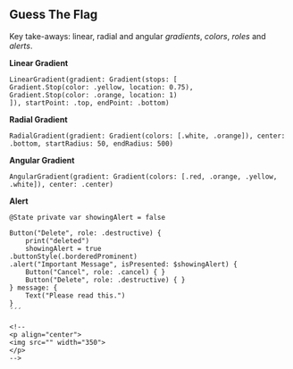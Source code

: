 ## Guess The Flag

Key take-aways: linear, radial and angular _gradients_, _colors_, _roles_ and _alerts_.

**Linear Gradient**   
```
LinearGradient(gradient: Gradient(stops: [
Gradient.Stop(color: .yellow, location: 0.75),
Gradient.Stop(color: .orange, location: 1)
]), startPoint: .top, endPoint: .bottom)
```

**Radial Gradient**  
```
RadialGradient(gradient: Gradient(colors: [.white, .orange]), center: .bottom, startRadius: 50, endRadius: 500)
```
**Angular Gradient** 
```
AngularGradient(gradient: Gradient(colors: [.red, .orange, .yellow, .white]), center: .center)
```

**Alert**  
```
@State private var showingAlert = false

Button("Delete", role: .destructive) {
    print("deleted")
    showingAlert = true
.buttonStyle(.borderedProminent)
.alert("Important Message", isPresented: $showingAlert) {
    Button("Cancel", role: .cancel) { }
    Button("Delete", role: .destructive) { }
} message: {
    Text("Please read this.")
}
´´´

<!--
<p align="center">
<img src="" width="350">
</p>
-->
